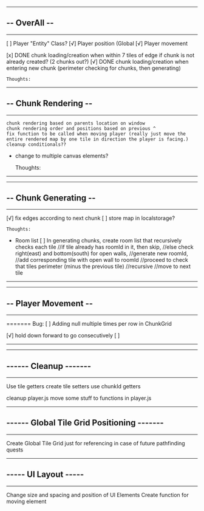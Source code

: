 -----------------------------
## -- OverAll --
-----------------------------

[ ] Player "Entity" Class?
[√] Player position (Global
[√] Player movement

[x] DONE chunk loading/creation when within 7 tiles of edge if chunk is not already created? (2 chunks out?)
[√] DONE chunk loading/creation when entering new chunk (perimeter checking for chunks, then generating)

    Thoughts:



------------------------
## -- Chunk Rendering --
------------------------


    chunk rendering based on parents location on window
    chunk rendering order and positions based on previous ^
    fix function to be called when moving player (really just move the entire rendered map by one tile in direction the player is facing.)
    cleanup conditionals??

- change to multiple canvas elements?

  Thoughts:

---

------------------------
## -- Chunk Generating --
------------------------

[√] fix edges according to next chunk
[ ] store map in localstorage?

    Thoughts:

- Room list
  [ ] In generating chunks, create room list that recursively checks each tile
  //if tile already has roomId in it, then skip,
  //else check right(east) and bottom(south) for open walls,
  //generate new roomId,
  //add corresponding tile with open wall to roomId
  //proceed to check that tiles perimeter (minus the previous tile)
  //recursive
  //move to next tile

---

------------------------
## -- Player Movement --
------------------------
=======
    Bug:
[ ] Adding null multiple times per row in ChunkGrid


[√] hold down forward to go consecutively
[ ]

---

------------------------
## ------ Cleanup -------
------------------------


Use tile getters
create tile setters
use chunkId getters

cleanup player.js
move some stuff to functions in player.js


-----------------------------------------------
## ------ Global Tile Grid Positioning -------
------------------------------------------------

Create Global Tile Grid just for referencing in case of future pathfinding quests


------------------------
## ----- UI Layout -----
------------------------

Change size and spacing and position of UI Elements
    Create function for moving element
